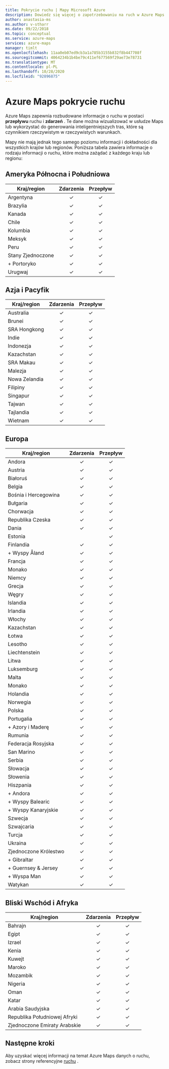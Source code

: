 ```yaml
---
title: Pokrycie ruchu | Mapy Microsoft Azure
description: Dowiedz się więcej o zapotrzebowaniu na ruch w Azure Maps. Sprawdź, czy informacje o przepływie ruchu i zdarzeniach są dostępne w różnych regionach na całym świecie.
author: anastasia-ms
ms.author: v-stharr
ms.date: 09/22/2018
ms.topic: conceptual
ms.service: azure-maps
services: azure-maps
manager: timlt
ms.openlocfilehash: 11aa0eb07ed9cb3a1a785b3155b832f8b447708f
ms.sourcegitcommit: 4064234b1b4be79c411ef677569f29ae73e78731
ms.translationtype: MT
ms.contentlocale: pl-PL
ms.lasthandoff: 10/28/2020
ms.locfileid: "92896875"
---
```

# <a name="azure-maps-traffic-coverage"></a>Azure Maps pokrycie ruchu

Azure Maps zapewnia rozbudowane informacje o ruchu w postaci **przepływu** ruchu i **zdarzeń** . Te dane można wizualizować w usłudze Maps lub wykorzystać do generowania inteligentniejszych tras, które są czynnikiem rzeczywistym w rzeczywistych warunkach.

Mapy nie mają jednak tego samego poziomu informacji i dokładności dla wszystkich krajów lub regionów. Poniższa tabela zawiera informacje o rodzaju informacji o ruchu, które można zażądać z każdego kraju lub regionu: 

## <a name="americas"></a>Ameryka Północna i Południowa

|Kraj/region  |Zdarzenia  |Przepływ  |
|---------|:---------:|:---------:|
|Argentyna      |✓         |✓         |
|Brazylia     |✓         |✓         |
|Kanada     |✓         |✓         |
|Chile     |✓         |✓         |
|Kolumbia      |✓         |✓         |
|Meksyk     |✓         |✓         |
|Peru       |✓         |✓         | 
|Stany Zjednoczone     |✓         |✓        |
|+ Portoryko     |✓         |✓         |
|Urugwaj |✓         |✓         |


## <a name="asia-pacific"></a>Azja i Pacyfik

|Kraj/region   |Zdarzenia  |Przepływ  |
|---------|:---------:|:---------:|
|Australia     |✓         |✓        |
|Brunei   |✓         |✓        |
|SRA Hongkong     |✓         |✓         |
|Indie   |✓         |✓         |
|Indonezja     |✓         |✓         |
|Kazachstan    |✓         |✓         |
|SRA Makau     |✓         |✓         |
|Malezja     |✓         |✓         |
|Nowa Zelandia     |✓         |✓         |
|Filipiny  |✓         |✓         |
|Singapur     |✓         |✓         |
|Tajwan     |✓         |✓        |
|Tajlandia     |✓         |✓        |
|Wietnam   |✓         |✓         |


## <a name="europe"></a>Europa

|Kraj/region   |Zdarzenia  |Przepływ  |
|---------|:---------:|:---------:|
|Andora   |✓         |✓         |
|Austria     |✓         |✓         |
|Białoruś    |✓         |✓         |
|Belgia     |✓         |✓         |
|Bośnia i Hercegowina    |✓         |✓         |
|Bułgaria     |✓         |✓         |
|Chorwacja     |✓         |✓         |
|Republika Czeska     |✓         |✓         |
|Dania     |✓         |✓         |
|Estonia     |         | ✓        |
|Finlandia     |✓         |✓         |
|+ Wyspy Åland      |✓         |✓         |
|Francja     |✓         |✓         |
|Monako     |✓         |✓         |
|Niemcy     |✓         |✓         |
|Grecja     |✓         |✓         |
|Węgry     |✓         |✓         |
|Islandia     |✓         |✓         |
|Irlandia     |✓         |✓         |
|Włochy     |✓         |✓        |
|Kazachstan    |✓         |✓        |
|Łotwa     |✓         |✓         |
|Lesotho     |✓         |✓         |
|Liechtenstein      |✓         |✓         |
|Litwa     |✓         |✓         |
|Luksemburg     |✓         |✓         |
|Malta     |✓         |✓         |
|Monako   |✓         |✓         |
|Holandia     |✓         |✓         |
|Norwegia     |✓         |✓         |
|Polska     |✓         |✓         |
|Portugalia     |✓         |✓         |
|+ Azory i Maderę     |✓         |✓         |
|Rumunia     |✓         |✓         |
|Federacja Rosyjska     |✓         |✓         |
|San Marino    |✓         |✓         |
|Serbia   |✓         |✓         |
|Słowacja     |✓         |✓         |
|Słowenia     |✓         |✓         |
|Hiszpania     |✓         |✓         |
|+ Andora     |✓         |✓         |
|+ Wyspy Balearic     |✓         |✓         |
|+ Wyspy Kanaryjskie     |✓         |✓         |
|Szwecja     |✓         |✓         |
|Szwajcaria     |✓         |✓        |
|Turcja     |✓         |✓         |
|Ukraina     |✓         |✓         |
|Zjednoczone Królestwo     |✓         |✓         |
|+ Gibraltar     |✓         |✓         |
|+ Guernsey & Jersey     |✓         |✓         |
|+ Wyspa Man     |✓         |✓         |
|Watykan   |✓         |✓         |


## <a name="middle-east-and-africa"></a>Bliski Wschód i Afryka

|Kraj/region |Zdarzenia  |Przepływ  |
|---------|:---------:|:---------:|
|Bahrajn     |✓         |✓         |
|Egipt     |✓         |✓         |
|Izrael     |✓         |✓         |
|Kenia     |✓         |✓         |
|Kuwejt     |✓         |✓         |
|Maroko     |✓         |✓         |
|Mozambik  |✓         |✓         |
|Nigeria   |✓        |✓        |
|Oman     |✓         |✓         |
|Katar     |✓         |✓         |
|Arabia Saudyjska     |✓         |✓         |
|Republika Południowej Afryki     |✓         |✓         |
|Zjednoczone Emiraty Arabskie  |✓         |✓         |

## <a name="next-steps"></a>Następne kroki

Aby uzyskać więcej informacji na temat Azure Maps danych o ruchu, zobacz strony referencyjne [ruchu](/rest/api/maps/traffic) .